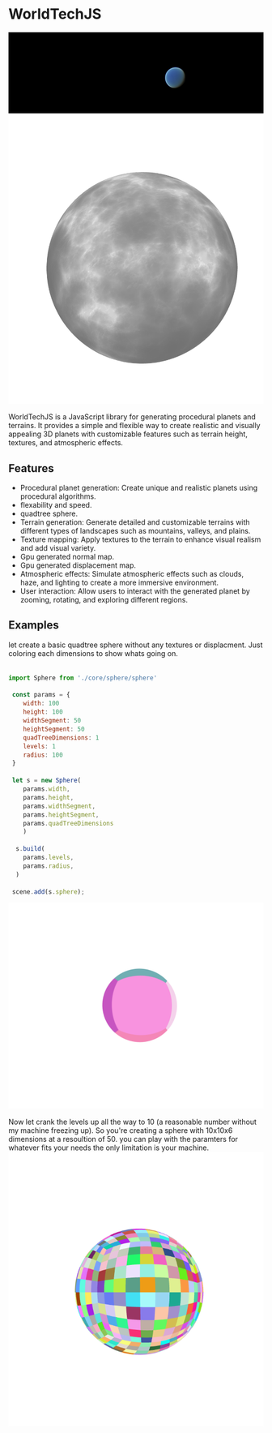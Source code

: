 # WorldTechJS

![Example Planet](./public/readmeImg/example-planet.png)![Example Planet](./public/readmeImg/img1.png)


WorldTechJS is a JavaScript library for generating procedural planets and terrains. It provides a simple and flexible way to create realistic and visually appealing 3D planets with customizable features such as terrain height, textures, and atmospheric effects.


## Features
- Procedural planet generation: Create unique and realistic planets using procedural algorithms.
- flexability and speed.
- quadtree sphere.
- Terrain generation: Generate detailed and customizable terrains with different types of landscapes such as mountains, valleys, and plains.
- Texture mapping: Apply textures to the terrain to enhance visual realism and add visual variety.
- Gpu generated normal map.
- Gpu generated displacement map.
- Atmospheric effects: Simulate atmospheric effects such as clouds, haze, and lighting to create a more immersive environment.
- User interaction: Allow users to interact with the generated planet by zooming, rotating, and exploring different regions.


## Examples
let create a basic quadtree sphere without any textures or displacment. Just coloring each dimensions to show whats going on.
```javascript

import Sphere from './core/sphere/sphere'

 const params = {
    width: 100
    height: 100
    widthSegment: 50
    heightSegment: 50
    quadTreeDimensions: 1
    levels: 1
    radius: 100
 }

 let s = new Sphere(
    params.width,
    params.height,
    params.widthSegment,
    params.heightSegment,
    params.quadTreeDimensions
    )

  s.build(
    params.levels,
    params.radius,
  )

 scene.add(s.sphere);

```
![quad Sphere](./public/readmeImg/img2.png)

Now let crank the levels up all the way to 10 (a reasonable number without my machine freezing up). 
So you're creating a sphere with 10x10x6 dimensions at a resoultion of 50. you can play with the paramters for whatever fits your needs the only limitation is your machine.
![quad Sphere](./public/readmeImg/img3.png)
